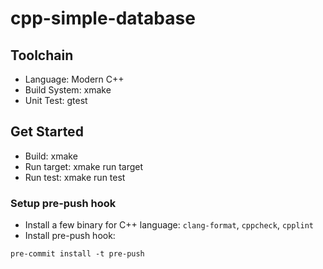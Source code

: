 # cpp-simple-database

## Toolchain
- Language: Modern C++
- Build System: xmake
- Unit Test: gtest

## Get Started
- Build: 
xmake
- Run target: 
xmake run target
- Run test: 
xmake run test

### Setup pre-push hook
- Install a few binary for C++ language: `clang-format`, `cppcheck`, `cpplint`
- Install pre-push hook:
```
pre-commit install -t pre-push
```
